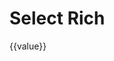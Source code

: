 # Select Rich

<div id="ex-build-01">
  <build ref="build" :data="data" :value="value" :errors="errors" ></build>
  <div>{{value}}</div>
</div>
<script>
var ex_build_01 = new Vue({
  el: '#ex-build-01',
  data: function () {
    var self = this
    var data = [
      {
        name: 'basic',
        title: '基本信息',
        labelWidth: 150,
        staticSuffix: '_static',
        fields: [
          {name: 'str1', label: '字符串1', placeholder: '请输入...', help: '帮助信息',
            info: 'info信息', required: true, rule: {type: 'email'}, onChange: function(value, data){
              self.$set(data, 'str2', value)
            }},
          {name: 'str2', label: '静态字符串2', static: true, required: true, format: function(v){
            return '<a href="#">' + v + '</a>'
          }},
          {name: 'select1', label: '选择1', type: 'select', static: false, 
            required: true, rule: {type: 'object'}, options: {
              rich: true,
              filterable: true, 
              remote: true, 
              clearable: true,
              remoteMethod: function(query, callback){
                setTimeout(function(){
                  if (query === 'a')
                    callback([{value:'A', label:'Test A', text: 'A'}, {value:'B', label:'Test B', text: 'B'}, {value:'C', label:'Test C', text: 'C'}])
                  else
                    callback([{value:'D', label:'Test D', text: 'D'}, {value:'E', label:'Test E', text: 'E'}, {value:'F', label:'Test F', text: 'F'}])
                  }, 1000)
              }
            },
            onChange: function (value, alldata) {
              console.log('aaaaaa', value)
              self.$set(alldata, 'str', value.value || '')
            }
          },
          {name: 'str', label: '选择2', type: 'str', static: true},
        ],
        layout: [
          ['str1', 'str2'],
          ['select1', 'str'],
        ],
        boxOptions: {widthBorder: false, headerClass: 'primary'},
        buttons: {
          items: [
            [{label: '查看结果', type:'primary', onClick: function(target, data){
                console.log(target, data)
              }
            }],
            [{label: '设置Select1为D', type:'info', onClick: function(target, data){
                self.$set(self.value, 'select1', {value: 'D', label: '选项二'})
              }
            }],
            [{label: '设置Str1为Y', type:'info', onClick: function(target, data){
                self.$set(self.value, 'str1', 'Y')
              }
            }],
          ],
        }
      },
    ]
    return {
            data:data,
            value: {select1: '', str: ''},
            errors: {},
          }
  },
  methods: {
    save: function(error) {
      if (error) {
        this.$Message.error(error)
      } else {
        this.$Message.info('saved')
      }
    }
  },
  mounted: function () {
    var self = this
    setTimeout(function () {
      self.value = {select1: {value: 'A', label: '选项一'},
        str: 'aaaa',
        str1: 'X'
      }
    }, 1000)
  }
})
</script>
